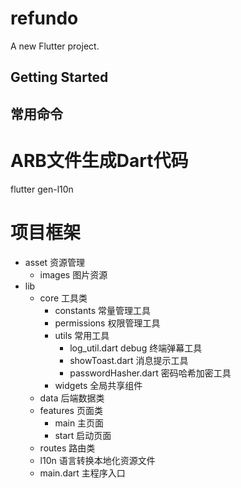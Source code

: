 # refundo

A new Flutter project.

## Getting Started

## 常用命令
# ARB文件生成Dart代码
flutter gen-l10n

# 项目框架
- asset 资源管理
  - images 图片资源
- lib
  - core 工具类
    - constants 常量管理工具
    - permissions 权限管理工具
    - utils 常用工具
      - log_util.dart debug 终端弹幕工具
      - showToast.dart 消息提示工具
      - passwordHasher.dart 密码哈希加密工具
    - widgets 全局共享组件
  - data 后端数据类
  - features 页面类
    - main 主页面
    - start 启动页面
  - routes 路由类
  - l10n 语言转换本地化资源文件
  - main.dart 主程序入口